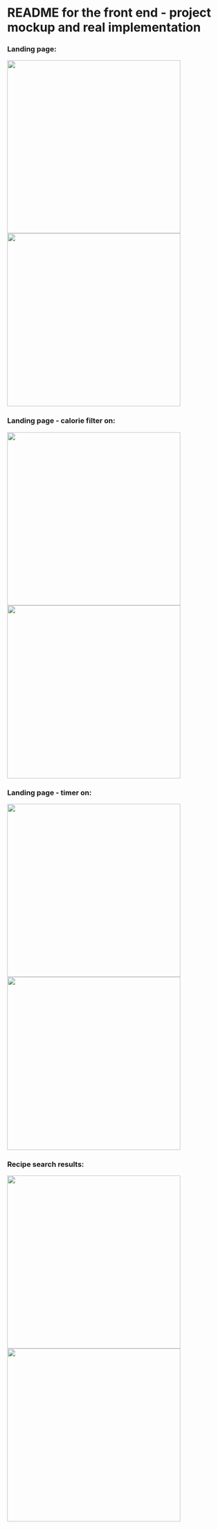 # README for the front end - project mockup and real implementation

### Landing page:

<p float="left">
    <img src="https://github.com/VU-AppliedProgramming/example-project/assets/119077341/53b1e705-f8c0-4d94-95d6-663c6c4444a1" width="400" />
    <img src="https://github.com/VU-AppliedProgramming/example-project/assets/119077341/5f102340-e20d-4ebd-961e-a15a152d558c" width="400" />
</p>

### Landing page - calorie filter on:

<p float="left">
    <img src="https://github.com/VU-AppliedProgramming/example-project/assets/119077341/39410655-baa1-435b-b319-313efe947ae1" width="400" />
    <img src="https://github.com/VU-AppliedProgramming/example-project/assets/119077341/a5702abd-0818-4511-8b92-f153d6249db6" width="400" />
</p>

### Landing page - timer on:

<p float="left">
    <img src="https://github.com/VU-AppliedProgramming/example-project/assets/119077341/43661bbe-10c4-468e-9ead-4c1f5936211b" width="400" />
    <img src="https://github.com/VU-AppliedProgramming/example-project/assets/119077341/b6d53778-fdca-468d-9ea8-dc1f0d518beb" width="400" />
</p>

### Recipe search results:

<p float="left">
    <img src="https://github.com/VU-AppliedProgramming/example-project/assets/119077341/6a3b499c-c050-4f9e-9409-23c71acec333" width="400" />
    <img src="https://github.com/VU-AppliedProgramming/example-project/assets/119077341/b6d53778-fdca-468d-9ea8-dc1f0d518beb" width="400" />
</p>

